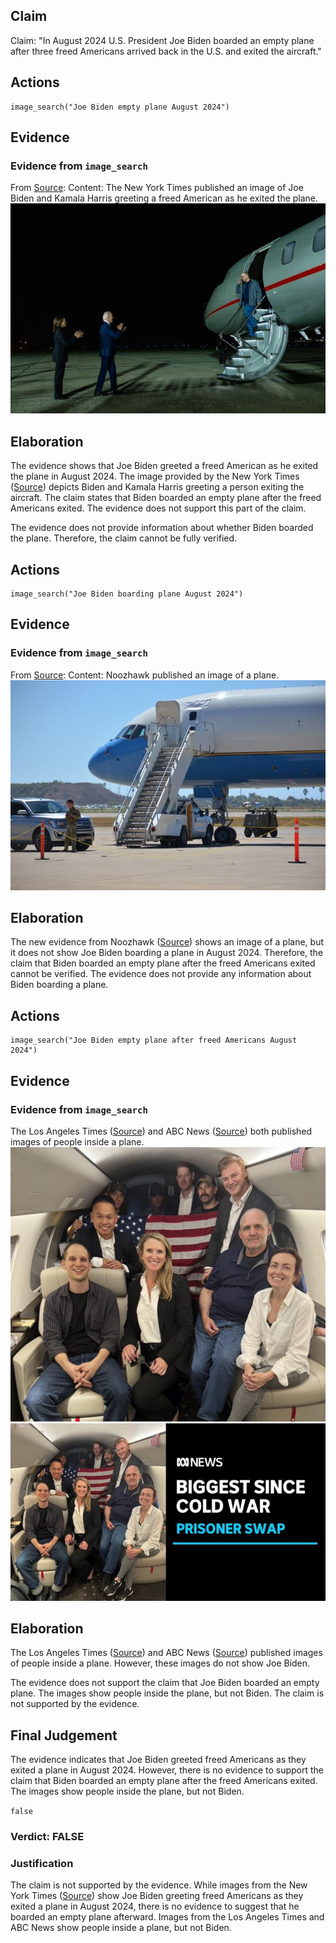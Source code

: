 ## Claim
Claim: "In August 2024 U.S. President Joe Biden boarded an empty plane after three freed Americans arrived back in the U.S. and exited the aircraft."

## Actions
```
image_search("Joe Biden empty plane August 2024")
```

## Evidence
### Evidence from `image_search`
From [Source](https://www.nytimes.com/2024/08/02/us/politics/biden-greeting-freed-prisoners.html): 
Content: The New York Times published an image of Joe Biden and Kamala Harris greeting a freed American as he exited the plane. ![image 6329](media/2025-08-29_22-43-1756507424-370447.jpg)


## Elaboration
The evidence shows that Joe Biden greeted a freed American as he exited the plane in August 2024. The image provided by the New York Times ([Source](https://www.nytimes.com/2024/08/02/us/politics/biden-greeting-freed-prisoners.html)) depicts Biden and Kamala Harris greeting a person exiting the aircraft. The claim states that Biden boarded an empty plane after the freed Americans exited. The evidence does not support this part of the claim.

The evidence does not provide information about whether Biden boarded the plane. Therefore, the claim cannot be fully verified.


## Actions
```
image_search("Joe Biden boarding plane August 2024")
```

## Evidence
### Evidence from `image_search`
From [Source](https://www.noozhawk.com/bidens-arrive-for-santa-ynez-valley-vacation/): 
Content: Noozhawk published an image of a plane. ![image 6330](media/2025-08-29_22-43-1756507433-695716.jpg)


## Elaboration
The new evidence from Noozhawk ([Source](https://www.noozhawk.com/bidens-arrive-for-santa-ynez-valley-vacation/)) shows an image of a plane, but it does not show Joe Biden boarding a plane in August 2024. Therefore, the claim that Biden boarded an empty plane after the freed Americans exited cannot be verified. The evidence does not provide any information about Biden boarding a plane.


## Actions
```
image_search("Joe Biden empty plane after freed Americans August 2024")
```

## Evidence
### Evidence from `image_search`
The Los Angeles Times ([Source](https://www.latimes.com/world-nation/story/2024-08-01/evan-gershkovich-paul-whelan-russia-united-states-prisoner-swap)) and ABC News ([Source](https://www.abc.net.au/news/2024-08-02/biden-meets-with-freed-americans-in-major-russia-prisoner-swap/104174404)) both published images of people inside a plane. ![image 6334](media/2025-08-29_22-44-1756507442-070732.jpg) ![image 6338](media/2025-08-29_22-44-1756507444-160301.jpg)


## Elaboration
The Los Angeles Times ([Source](https://www.latimes.com/world-nation/story/2024-08-01/evan-gershkovich-paul-whelan-russia-united-states-prisoner-swap)) and ABC News ([Source](https://www.abc.net.au/news/2024-08-02/biden-meets-with-freed-americans-in-major-russia-prisoner-swap/104174404)) published images of people inside a plane. However, these images do not show Joe Biden.

The evidence does not support the claim that Joe Biden boarded an empty plane. The images show people inside the plane, but not Biden. The claim is not supported by the evidence.


## Final Judgement
The evidence indicates that Joe Biden greeted freed Americans as they exited a plane in August 2024. However, there is no evidence to support the claim that Biden boarded an empty plane after the freed Americans exited. The images show people inside the plane, but not Biden.

`false`

### Verdict: FALSE

### Justification
The claim is not supported by the evidence. While images from the New York Times ([Source](https://www.nytimes.com/2024/08/02/us/politics/biden-greeting-freed-prisoners.html)) show Joe Biden greeting freed Americans as they exited a plane in August 2024, there is no evidence to suggest that he boarded an empty plane afterward. Images from the Los Angeles Times and ABC News show people inside a plane, but not Biden.
